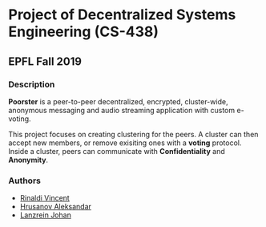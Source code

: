 # Project of Decentralized Systems Engineering (CS-438)

## EPFL Fall 2019

### Description

**Poorster** is a peer-to-peer decentralized, encrypted, cluster-wide, anonymous messaging and audio streaming application with custom e-voting. 

This project focuses on creating clustering for the peers.
A cluster can then accept new members, or remove exisiting ones with a **voting** protocol.
Inside a cluster, peers can communicate with **Confidentiality** and **Anonymity**.

### Authors

- [Rinaldi Vincent](https://github.com/vincentrinaldi)
- [Hrusanov Aleksandar](https://github.com/AleksandarHr)
- [Lanzrein Johan](https://github.com/lanzrein)

